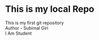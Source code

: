 # This is my local Repo
This is my first git repository
<br>
Author - Subimal Giri
<br>
I Am Student